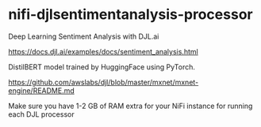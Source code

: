 # nifi-djlsentimentanalysis-processor




Deep Learning Sentiment Analysis with DJL.ai


https://docs.djl.ai/examples/docs/sentiment_analysis.html

DistilBERT model trained by HuggingFace using PyTorch. 

https://github.com/awslabs/djl/blob/master/mxnet/mxnet-engine/README.md

Make sure you have 1-2 GB of RAM extra for your NiFi instance for running each DJL processor

